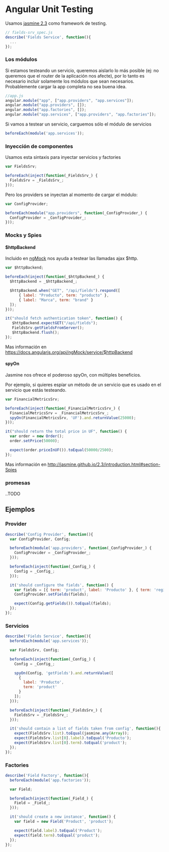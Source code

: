 Angular Unit Testing
=====================

Usamos [jasmine 2.3](http://jasmine.github.io/2.3/introduction.html) como framework de testing.

```javascript
// fields-srv_spec.js
describe('Fields Service', function(){
  ...
});
```

### Los módulos

Si estamos testeando un servicio, queremos aislarlo lo más posible (ej: no queremos que el router de la aplicación nos afecte), por lo tanto es necesario incluir solamente los módulos que sean necesarios. Probablemente cargar la app completa no sea buena idea.

```javascript
//app.js
angular.module("app", ["app.providers", "app.services"]);
angular.module("app.providers", []);
angular.module("app.factories", []);
angular.module("app.services", ["app.providers", "app.factories"]);
```

Si vamos a testear un servicio, carguemos sólo el módulo de servicios

```javascript
beforeEach(module('app.services'));
```

### Inyección de componentes

Usamos esta sintaxis para inyectar servicios y factories

```javascript
var FieldsSrv;

beforeEach(inject(function(_FieldsSrv_) {
  FieldsSrv = _FieldsSrv_;
}));
```

Pero los providers se inyectan al momento de cargar el módulo:


```javascript
var ConfigProvider;

beforeEach(module("app.providers", function(_ConfigProvider_) {
  ConfigProvider = _ConfigProvider_;
}));
```

### Mocks y Spies

#### $httpBackend

Incluido en [ngMock](https://docs.angularjs.org/api/ngMock) nos ayuda a testear las llamadas ajax $http.

```javascript
var $httpBackend;

beforeEach(inject(function(_$httpBackend_) {
  $httpBackend = _$httpBackend_;

  $httpBackend.when("GET", "/api/fields").respond([
      { label: "Producto", term: "producto" },
      { label: "Marca", term: "brand" }
  ]);
}));

it("should fetch authentication token", function() {
   $httpBackend.expectGET("/api/fields");
   FieldsSrv.getFieldsFromServer();
   $httpBackend.flush();
});
```

Mas información en https://docs.angularjs.org/api/ngMock/service/$httpBackend

#### spyOn

Jasmine nos ofrece el poderoso spyOn, con múltiples beneficios.

Por ejemplo, si quieres espíar un método de un servicio que es usado en el servicio que estás testeando.

```javascript
var FinancialMetricsSrv;

beforeEach(inject(function(_FinancialMetricsSrv_) {
  FinancialMetricsSrv = _FinancialMetricsSrv_;
  spyOn(FinancialMetricsSrv, 'UF').and.returnValue(25000);
}));

it("should return the total price in UF", function() {
  var order = new Order();
  order.setPrice(50000);

  expect(order.priceInUF()).toEqual(50000/2500);
});
```

Mas información en http://jasmine.github.io/2.3/introduction.html#section-Spies

### promesas

..TODO

## Ejemplos

### Provider

```javascript
describe('Config Provider', function(){
  var ConfigProvider, Config;

  beforeEach(module('app.providers', function(_ConfigProvider_) {
    ConfigProvider = _ConfigProvider_;
  }));

  beforeEach(inject(function(_Config_) {
    Config = _Config_;
  }));

  it('should configure the fields', function() {
    var fields = [{ term: 'product', label: 'Producto' }, { term: 'region', label: 'Región' }];
    ConfigProvider.setFields(fields);

    expect(Config.getFields()).toEqual(fields);
  });
});
```

### Servicios

```javascript
describe('Fields Service', function(){
  beforeEach(module('app.services'));

  var FieldsSrv, Config;

  beforeEach(inject(function(_Config_) {
    Config = _Config_;

    spyOn(Config, 'getFields').and.returnValue([
      {
        label: 'Producto',
        term: 'product'
      }
    ]);
  }));

  beforeEach(inject(function(_FieldsSrv_) {
    FieldsSrv = _FieldsSrv_;
  }));

  it('should contain a list of fields taken from config', function(){
    expect(FieldsSrv.list).toEqual(jasmine.any(Array));
    expect(FieldsSrv.list[0].label).toEqual('Producto');
    expect(FieldsSrv.list[0].term).toEqual('product');
  });
});
```

### Factories

```javascript
describe('Field Factory', function(){
  beforeEach(module('app.factories'));

  var Field;

  beforeEach(inject(function(_Field_) {
    Field = _Field_;
  }));

  it('should create a new instance', function() {
    var field = new Field('Product', 'product');

    expect(field.label).toEqual('Product');
    expect(field.term).toEqual('product');
  });
});
```
